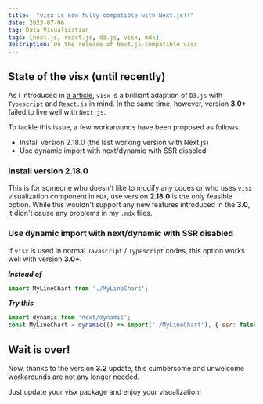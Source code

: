 ```yaml
---
title:  "visx is now fully compatible with Next.js!!"
date: 2023-07-06
tag: Data Visualization
tags: [next.js, react.js, d3.js, visx, mdx]
description: On the release of Next.js-compatible visx
---
```



## State of the visx (until recently)

As I introduced in [a article](visx), `visx` is a brilliant adaption of `D3.js` with `Typescript` and `React.js` in mind. In the same time, however, version **3.0+** failed to live well with `Next.js`.

To tackle this issue, a few workarounds have been proposed as follows.

* Install version 2.18.0 (the last working version with Next.js)
* Use dynamic import with next/dynamic with SSR disabled

### Install version 2.18.0

This is for someone who doesn't like to modify any codes or who uses `visx` visualization component in `MDX`, use version **2.18.0** is the only feasible option. While this wouldn't support any new features introduced in the **3.0**, it didn't cause any problems in my `.mdx` files.

### Use dynamic import with next/dynamic with SSR disabled

If `visx` is used in normal `Javascript` / `Typescript` codes, this option works well with version **3.0+**.


***Instead of***
```js
import MyLineChart from './MyLineChart';
```

***Try this***
```js
import dynamic from 'next/dynamic';
const MyLineChart = dynamic(() => import('./MyLineChart'), { ssr: false });
```


## Wait is over!

Now, thanks to the version **3.2** update, this cumbersome and unwelcome workarounds are not any longer needed.

Just update your visx package and enjoy your visualization!